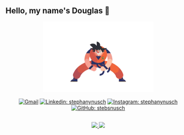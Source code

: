 ## Hello, my name's Douglas 👋 

<div align="center">
    
<img src="assets/GIF-008.gif" style="width: 300px;" />

[![Gmail](https://img.shields.io/twitter/url?label=email&logo=gmail&style=social&url=http%3A%2F%2Fmailto%3Astephanyn7%40gmail.com)](mailto:dougllas363@gmail.com)
    [![Linkedin:
    stephanynusch](https://img.shields.io/badge/-Linkedin-blue?style=flat-square&logo=Linkedin&logoColor=white&link=https://www.linkedin.com/in/douglas-santos-5a10a222a/)](https://www.linkedin.com/in/douglas-santos-5a10a222a/)
  [![Instagram:
    stephanynusch](https://img.shields.io/badge/-Instagram-%23E4405F?style=flat-square&logo=Instagram&logoColor=white&link=https://www.instagram.com/dougllas72/)](https://www.instagram.com/dougllas72/)
    [![GitHub:
    stebsnusch](https://img.shields.io/github/followers/douglasbispo?label=follow&style=social)](https://github.com/douglasbispo)

##
    
<a href="https://github.com/douglasbispo">
<img height="150em"
    src="https://github-readme-stats.vercel.app/api?username=douglasbispo&show_icons=true&theme=tokyonight&include_all_commits=true&count_private=true" />
<img height="150em"
    src="https://github-readme-stats.vercel.app/api/top-langs/?username=douglasbispo&layout=compact&langs_count=7&theme=tokyonight" />
    
</div>


<!--
**douglasbispo/douglasbispo** is a ✨ _special_ ✨ repository because its `README.md` (this file) appears on your GitHub profile.

Here are some ideas to get you started:

- 🔭 I’m currently working on ...
- 🌱 I’m currently learning ...
- 👯 I’m looking to collaborate on ...
- 🤔 I’m looking for help with ...
- 💬 Ask me about ...
- 📫 How to reach me: ...
- 😄 Pronouns: ...
- ⚡ Fun fact: ...
-->
    
